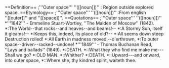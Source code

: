 ==Definition==
;'''Outer space''' ''([[noun]])'' 
: Region outside explored space.
==Etymology==
;'''Outer space''' ''([[noun]])'' 
:From english ''[[outer]]'' and ''[[space]]''.
==Quotations==
;'''Outer space''' ''([[noun]])'' 
*'''1842''' - Emmeline Stuart-Wortley, ''The Maiden of Moscow'' (1842).
*:The World--that rocks--and heaves--and beams!--
*:A Stormy Sun, itself it gleams!--
*:Keeps this, indeed, its place of old?--
*:All seems down steep Destruction rolled!
*:All Earth in madness moved,--o'erthrown,
*:To outer space--driven--racked--undone!
*'''1849''' - Thomas Buchanan Read, ''Lays and ballads'' (1849).
*:DEATH.
*::What they who find me make me---Shall we go?
*:OLD MAN.
*::Whither?
*:DEATH.
*::Upward---and onward, into outer space,
*::Where she, thy kindred spirit, waiteth thee.